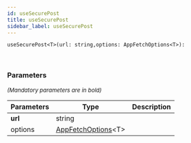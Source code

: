 ```yaml
---
id: useSecurePost
title: useSecurePost
sidebar_label: useSecurePost
---
```


```tsx
useSecurePost<T>(url: string,options: AppFetchOptions<T>): 
```
<br/>



### Parameters

<font size="2"><i>(Mandatory parameters are in bold)</i></font>

| Parameters | Type | Description |
| --------- | ---- | ----------- |
| **url** | string |  |
| options | [AppFetchOptions](/framework-api/interfaces/AppFetchOptions.md)<T\> |  |

